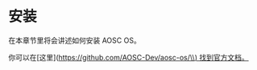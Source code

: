 # 安装

在本章节里将会讲述如何安装 AOSC OS。

你可以在\[这里\]\([https://github.com/AOSC-Dev/aosc-os/\\) 找到官方文档。](https://github.com/AOSC-Dev/aosc-os/\)找到官方文档。)

